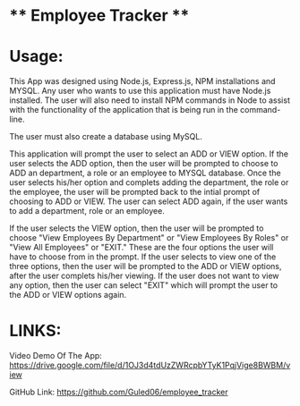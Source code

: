 # ** Employee Tracker **

# Usage:

This App was designed using Node.js, Express.js, NPM installations and MYSQL. Any user who wants to use this application must have Node.js installed. The user will also need to install NPM commands in Node to assist with the functionality of the application that is being run in the command-line. 

The user must also create a database using MySQL.

This application will prompt the user to select an ADD or VIEW option. If the user selects the ADD option, then the user will be prompted to choose to ADD an department, a role or an employee to MYSQL database. Once the user selects his/her option and complets adding the department, the role or the employee, the user will be prompted back to the intial prompt of choosing to ADD or VIEW. The user can select ADD again, if the user wants to add a department, role or an employee.

If the user selects the VIEW option, then the user will be prompted to choose "View Employees By Department" or "View Employees By Roles" or "View All Employees" or "EXIT." These are the four options the user will have to choose from in the prompt. If the user selects to view one of the three options, then the user will be prompted to the ADD or VIEW options, after the user complets his/her viewing. If the user does not want to view any option, then the user can select "EXIT" which will prompt the user to the ADD or VIEW options again. 

# LINKS:

Video Demo Of The App: https://drive.google.com/file/d/1OJ3d4tdUzZWRcpbYTyK1PqjVige8BWBM/view

GitHub Link: https://github.com/Guled06/employee_tracker

